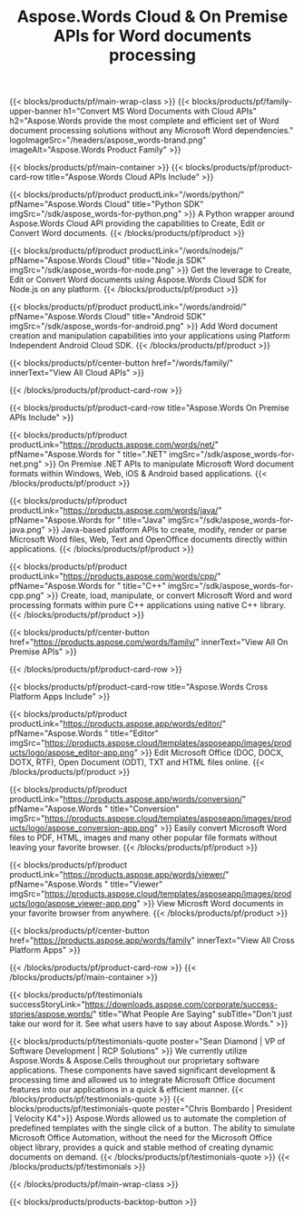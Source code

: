 ﻿---
title: Aspose.Words Cloud & On Premise APIs for Word documents processing 
description: Aspose.Words provide the most complete and efficient set of Word document processing solutions without any dependencies
weight: 130
url: /
---

{{< blocks/products/pf/main-wrap-class >}}
{{< blocks/products/pf/family-upper-banner h1="Convert MS Word Documents with Cloud APIs" h2="Aspose.Words provide the most complete and efficient set of Word document processing solutions without any Microsoft Word dependencies." logoImageSrc="/headers/aspose_words-brand.png" imageAlt="Aspose.Words Product Family" >}}

{{< blocks/products/pf/main-container >}}
{{< blocks/products/pf/product-card-row title="Aspose.Words Cloud APIs Include" >}}

{{< blocks/products/pf/product productLink="/words/python/" pfName="Aspose.Words Cloud" title="Python SDK" imgSrc="/sdk/aspose_words-for-python.png" >}}
A Python wrapper around Aspose.Words Cloud API providing the capabilities to Create, Edit or Convert Word documents.
{{< /blocks/products/pf/product >}}

{{< blocks/products/pf/product productLink="/words/nodejs/" pfName="Aspose.Words Cloud" title="Node.js SDK" imgSrc="/sdk/aspose_words-for-node.png" >}}
Get the leverage to Create, Edit or Convert Word documents using Aspose.Words Cloud SDK for Node.js on any platform.
{{< /blocks/products/pf/product >}}

{{< blocks/products/pf/product productLink="/words/android/" pfName="Aspose.Words Cloud" title="Android SDK" imgSrc="/sdk/aspose_words-for-android.png" >}}
Add Word document creation and manipulation capabilities into your applications using Platform Independent Android Cloud SDK.
{{< /blocks/products/pf/product >}}

{{< blocks/products/pf/center-button href="/words/family/" innerText="View All Cloud APIs" >}}

{{< /blocks/products/pf/product-card-row >}}

{{< blocks/products/pf/product-card-row title="Aspose.Words On Premise APIs Include" >}}

{{< blocks/products/pf/product productLink="https://products.aspose.com/words/net/" pfName="Aspose.Words for " title=".NET" imgSrc="/sdk/aspose_words-for-net.png" >}}
On Premise .NET APIs to manipulate Microsoft Word document formats within Windows, Web, iOS & Android based applications.
{{< /blocks/products/pf/product >}}

{{< blocks/products/pf/product productLink="https://products.aspose.com/words/java/" pfName="Aspose.Words for " title="Java" imgSrc="/sdk/aspose_words-for-java.png" >}}
Java-based platform APIs to create, modify, render or parse Microsoft Word files, Web, Text and OpenOffice documents directly within applications.
{{< /blocks/products/pf/product >}}

{{< blocks/products/pf/product productLink="https://products.aspose.com/words/cpp/" pfName="Aspose.Words for " title="C++" imgSrc="/sdk/aspose_words-for-cpp.png" >}}
Create, load, manipulate, or convert Microsoft Word and word processing formats within pure C++ applications using native C++ library.
{{< /blocks/products/pf/product >}}

{{< blocks/products/pf/center-button href="https://products.aspose.com/words/family/" innerText="View All On Premise APIs" >}}

{{< /blocks/products/pf/product-card-row >}}

{{< blocks/products/pf/product-card-row title="Aspose.Words Cross Platform Apps Include" >}}

{{< blocks/products/pf/product productLink="https://products.aspose.app/words/editor/" pfName="Aspose.Words " title="Editor" imgSrc="https://products.aspose.cloud/templates/asposeapp/images/products/logo/aspose_editor-app.png" >}}
Edit Microsoft Office (DOC, DOCX, DOTX, RTF), Open Document (ODT), TXT and HTML files online.
{{< /blocks/products/pf/product >}}

{{< blocks/products/pf/product productLink="https://products.aspose.app/words/conversion/" pfName="Aspose.Words " title="Conversion" imgSrc="https://products.aspose.cloud/templates/asposeapp/images/products/logo/aspose_conversion-app.png" >}}
Easily convert Microsoft Word files to PDF, HTML, images and many other popular file formats without leaving your favorite browser.
{{< /blocks/products/pf/product >}}

{{< blocks/products/pf/product productLink="https://products.aspose.app/words/viewer/" pfName="Aspose.Words " title="Viewer" imgSrc="https://products.aspose.cloud/templates/asposeapp/images/products/logo/aspose_viewer-app.png" >}}
View Microsft Word documents in your favorite browser from anywhere.
{{< /blocks/products/pf/product >}}

{{< blocks/products/pf/center-button href="https://products.aspose.app/words/family" innerText="View All Cross Platform Apps" >}}

{{< /blocks/products/pf/product-card-row >}}
{{< /blocks/products/pf/main-container >}}

{{< blocks/products/pf/testimonials successStoryLink="https://downloads.aspose.com/corporate/success-stories/aspose.words/" title="What People Are Saying" subTitle="Don't just take our word for it. See what users have to say about Aspose.Words." >}}

{{< blocks/products/pf/testimonials-quote poster="Sean Diamond | VP of Software Development | RCP Solutions" >}}
We currently utilize Aspose.Words & Aspose.Cells throughout our proprietary software applications. These components have saved significant development & processing time and allowed us to integrate Microsoft Office document features into our applications in a quick & efficient manner.
{{< /blocks/products/pf/testimonials-quote >}}
{{< blocks/products/pf/testimonials-quote poster="Chris Bombardo | President | Velocity K4">}}
Aspose.Words allowed us to automate the completion of predefined templates with the single click of a button. The ability to simulate Microsoft Office Automation, without the need for the Microsoft Office object library, provides a quick and stable method of creating dynamic documents on demand.
{{< /blocks/products/pf/testimonials-quote >}}
{{< /blocks/products/pf/testimonials >}}

{{< /blocks/products/pf/main-wrap-class >}}

{{< blocks/products/products-backtop-button >}}
